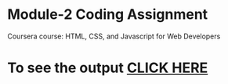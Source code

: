 

# Module-2 Coding Assignment

Coursera course: HTML, CSS, and Javascript for Web Developers

# To see the output [CLICK HERE](https://vineet12kotari.github.io/jhu-web-development-coursera/MODULE%202_SOLUTION/)

